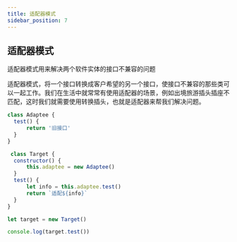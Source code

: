 ```yaml
---
title: 适配器模式
sidebar_position: 7
---
```


## 适配器模式
适配器模式用来解决两个软件实体的接口不兼容的问题

适配器模式，将一个接口转换成客户希望的另一个接口，使接口不兼容的那些类可以一起工作。我们在生活中就常常有使用适配器的场景，例如出境旅游插头插座不匹配，这时我们就需要使用转换插头，也就是适配器来帮我们解决问题。

```js
class Adaptee {
  test() {
      return '旧接口'
  }
}

 class Target {
  constructor() {
      this.adaptee = new Adaptee()
  }
  test() {
      let info = this.adaptee.test()
      return `适配${info}`
  }
}

let target = new Target()

console.log(target.test())
```